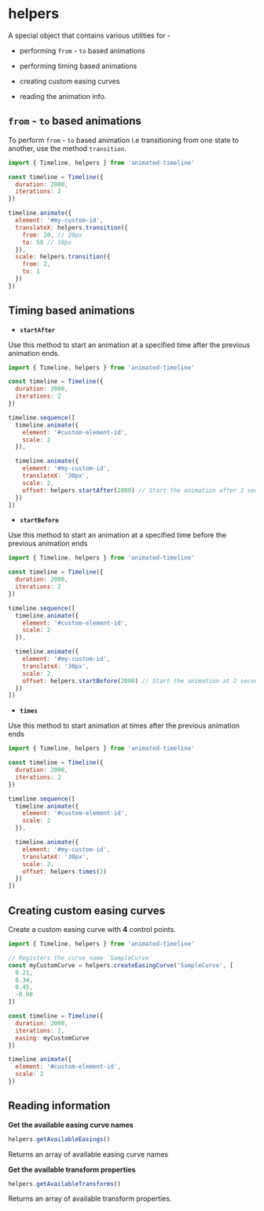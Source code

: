 # helpers

A special object that contains various utilities for -

* performing `from` - `to` based animations

* performing timing based animations

* creating custom easing curves

* reading the animation info.

## `from` - `to` based animations

To perform `from` - `to` based animation i.e transitioning from one state to another, use the method `transition`.

```js
import { Timeline, helpers } from 'animated-timeline'

const timeline = Timeline({
  duration: 2000,
  iterations: 2
})

timeline.animate({
  element: '#my-custom-id',
  translateX: helpers.transition({
    from: 20, // 20px
    to: 50 // 50px
  }),
  scale: helpers.transition({
    from: 2,
    to: 1
  })
})
```

## Timing based animations

* **`startAfter`**

Use this method to start an animation at a specified time after the previous animation ends.

```js
import { Timeline, helpers } from 'animated-timeline'

const timeline = Timeline({
  duration: 2000,
  iterations: 2
})

timeline.sequence([
  timeline.animate({
    element: '#custom-element-id',
    scale: 2
  }),

  timeline.animate({
    element: '#my-custom-id',
    translateX: '30px',
    scale: 2,
    offset: helpers.startAfter(2000) // Start the animation after 2 seconds the.
  })
])
```

* **`startBefore`**

Use this method to start an animation at a specified time before the previous animation ends

```js
import { Timeline, helpers } from 'animated-timeline'

const timeline = Timeline({
  duration: 2000,
  iterations: 2
})

timeline.sequence([
  timeline.animate({
    element: '#custom-element-id',
    scale: 2
  }),

  timeline.animate({
    element: '#my-custom-id',
    translateX: '30px',
    scale: 2,
    offset: helpers.startBefore(2000) // Start the animation at 2 seconds before the previous animation ends.
  })
])
```

* **`times`**

Use this method to start animation at times after the previous animation ends

```js
import { Timeline, helpers } from 'animated-timeline'

const timeline = Timeline({
  duration: 2000,
  iterations: 2
})

timeline.sequence([
  timeline.animate({
    element: '#custom-element-id',
    scale: 2
  }),

  timeline.animate({
    element: '#my-custom-id',
    translateX: '30px',
    scale: 2,
    offset: helpers.times(2)
  })
])
```

## Creating custom easing curves

Create a custom easing curve with **4** control points.

```js
import { Timeline, helpers } from 'animated-timeline'

// Registers the curve name `SampleCurve`
const myCustomCurve = helpers.createEasingCurve('SampleCurve', [
  0.21,
  0.34,
  0.45,
  -0.98
])

const timeline = Timeline({
  duration: 2000,
  iterations: 2,
  easing: myCustomCurve
})

timeline.animate({
  element: '#custom-element-id',
  scale: 2
})
```

## Reading information

**Get the available easing curve names**

```js
helpers.getAvailableEasings()
```

Returns an array of available easing curve names

**Get the available transform properties**

```js
helpers.getAvailableTransforms()
```

Returns an array of available transform properties.
